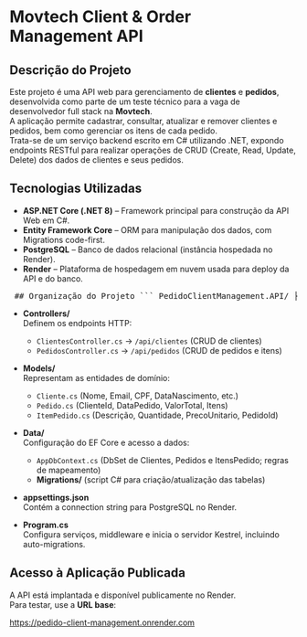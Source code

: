 # Movtech Client & Order Management API

## Descrição do Projeto

Este projeto é uma API web para gerenciamento de **clientes** e **pedidos**, desenvolvida como parte de um teste técnico para a vaga de desenvolvedor full stack na **Movtech**.  
A aplicação permite cadastrar, consultar, atualizar e remover clientes e pedidos, bem como gerenciar os itens de cada pedido.  
Trata-se de um serviço backend escrito em C# utilizando .NET, expondo endpoints RESTful para realizar operações de CRUD (Create, Read, Update, Delete) dos dados de clientes e seus pedidos.

## Tecnologias Utilizadas

- **ASP.NET Core (.NET 8)** – Framework principal para construção da API Web em C#.  
- **Entity Framework Core** – ORM para manipulação dos dados, com Migrations code-first.  
- **PostgreSQL** – Banco de dados relacional (instância hospedada no Render).  
- **Render** – Plataforma de hospedagem em nuvem usada para deploy da API e do banco.

<pre> ## Organização do Projeto ``` PedidoClientManagement.API/ ├── Controllers/ │ ├── ClientesController.cs │ └── PedidosController.cs ├── Models/ │ ├── Cliente.cs │ ├── Pedido.cs │ └── ItemPedido.cs ├── Data/ │ ├── AppDbContext.cs │ └── Migrations/ │ ├── {timestamp}_InicialPostgres.cs │ └── AppDbContextModelSnapshot.cs ├── appsettings.json └── Program.cs ``` </pre>


- **Controllers/**  
  Definem os endpoints HTTP:  
  - `ClientesController.cs` → `/api/clientes` (CRUD de clientes)  
  - `PedidosController.cs` → `/api/pedidos` (CRUD de pedidos e itens)

- **Models/**  
  Representam as entidades de domínio:  
  - `Cliente.cs` (Nome, Email, CPF, DataNascimento, etc.)  
  - `Pedido.cs` (ClienteId, DataPedido, ValorTotal, Itens)  
  - `ItemPedido.cs` (Descrição, Quantidade, PrecoUnitario, PedidoId)

- **Data/**  
  Configuração do EF Core e acesso a dados:  
  - `AppDbContext.cs` (DbSet de Clientes, Pedidos e ItensPedido; regras de mapeamento)  
  - **Migrations/** (script C# para criação/atualização das tabelas)

- **appsettings.json**  
  Contém a connection string para PostgreSQL no Render.

- **Program.cs**  
  Configura serviços, middleware e inicia o servidor Kestrel, incluindo auto-migrations.

## Acesso à Aplicação Publicada

A API está implantada e disponível publicamente no Render.  
Para testar, use a **URL base**:

https://pedido-client-management.onrender.com
